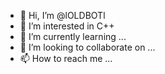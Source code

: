 - 👋 Hi, I’m @lOLDBOTl
- 👀 I’m interested in C++
- 🌱 I’m currently learning ...
- 💞️ I’m looking to collaborate on ...
- 📫 How to reach me ...

<!---
lOLDBOTl/lOLDBOTl is a ✨ special ✨ repository because its `README.md` (this file) appears on your GitHub profile.
You can click the Preview link to take a look at your changes.
--->

